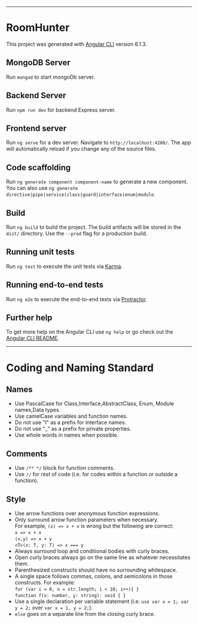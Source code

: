 
---
# RoomHunter

This project was generated with [Angular CLI](https://github.com/angular/angular-cli) version 6.1.3.

## MongoDB Server

Run `mongod` to start mongoDb server.

## Backend Server

Run `npm run dev` for backend Express server. 

## Frontend server

Run `ng serve` for a dev server. Navigate to `http://localhost:4200/`. The app will automatically reload if you change any of the source files.

## Code scaffolding

Run `ng generate component component-name` to generate a new component. You can also use `ng generate directive|pipe|service|class|guard|interface|enum|module`.

## Build

Run `ng build` to build the project. The build artifacts will be stored in the `dist/` directory. Use the `--prod` flag for a production build.

## Running unit tests

Run `ng test` to execute the unit tests via [Karma](https://karma-runner.github.io).

## Running end-to-end tests

Run `ng e2e` to execute the end-to-end tests via [Protractor](http://www.protractortest.org/).

## Further help

To get more help on the Angular CLI use `ng help` or go check out the [Angular CLI README](https://github.com/angular/angular-cli/blob/master/README.md).


---

# Coding and Naming Standard

## Names

- Use PascalCase for Class,Interface,AbstractClass, Enum, Module names,Data types.
- Use camelCase variables and function names.
- Do not use "I" as a prefix for interface names.
- Do not use "\_" as a prefix for private properties.
- Use whole words in names when possible.

## Comments

- Use `/** */` block for function comments.
- Use `//` for rest of code (i.e. for codes within a function or outside a function).

## Style

- Use arrow functions over anonymous function expressions.
- Only surround arrow function parameters when necessary.  
   For example, `(x) => x + x` is wrong but the following are correct:  
   `x => x + x`  
  `(x,y) => x + y`  
  `<T>(x: T, y: T) => x === y`
- Always surround loop and conditional bodies with curly braces.
- Open curly braces always go on the same line as whatever necessitates them.
- Parenthesized constructs should have no surrounding whitespace.
- A single space follows commas, colons, and semicolons in those constructs. For example:  
   `for (var i = 0, n = str.length; i < 10; i++){ }`  
  `function f(x: number, y: string): void { }`
- Use a single declaration per variable statement (i.e. `use var x = 1; var y = 2;` over `var x = 1, y = 2;`).
- `else` goes on a separate line from the closing curly brace.
